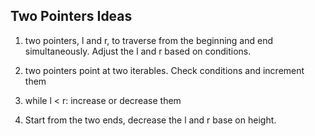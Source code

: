 ## Two Pointers Ideas

1. two pointers, l and r, to traverse from the beginning and end simultaneously. Adjust the l and r based on conditions.
1. two pointers point at two iterables. Check conditions and increment them
1. while l < r: increase or decrease them

1. Start from the two ends, decrease the l and r base on height. 